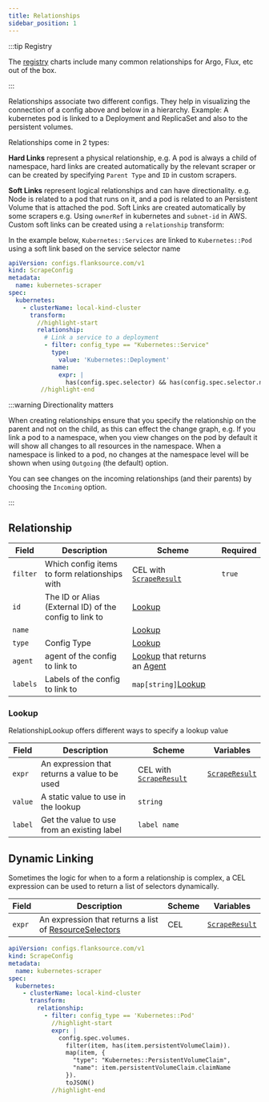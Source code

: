 ```yaml
---
title: Relationships
sidebar_position: 1
---
```


:::tip Registry

The [registry](/registry) charts include many common relationships for Argo, Flux, etc out of the box.

:::

Relationships associate two different configs. They help in visualizing the connection of a config above and below in a hierarchy. Example: A kubernetes pod is linked to a Deployment and ReplicaSet and also to the persistent volumes.

Relationships come in 2 types:

**Hard Links** represent a physical relationship, e.g. A pod is always a child of namespace, hard links are created automatically by the relevant scraper or can be created by specifying `Parent Type` and `ID` in custom scrapers.

**Soft Links** represent logical relationships and can have directionality. e.g. Node is related to a pod that runs on it, and a pod is related to an Persistent Volume that is attached the pod. Soft Links are created automatically by some scrapers e.g. Using `ownerRef` in kubernetes and `subnet-id` in AWS. Custom soft links can be created using a `relationship` transform:

In the example below, `Kubernetes::Services` are linked to `Kubernetes::Pod` using a soft link based on the service selector name

```yaml title="relate-services-to-pods.yaml"
apiVersion: configs.flanksource.com/v1
kind: ScrapeConfig
metadata:
  name: kubernetes-scraper
spec:
  kubernetes:
    - clusterName: local-kind-cluster
      transform:
        //highlight-start
        relationship:
          # Link a service to a deployment
          - filter: config_type == "Kubernetes::Service"
            type:
              value: 'Kubernetes::Deployment'
            name:
              expr: |
                has(config.spec.selector) && has(config.spec.selector.name) ? config.spec.selector.name : ''
         //highlight-end
```

:::warning Directionality matters

When creating relationships ensure that you specify the relationship on the parent and not on the child, as this can effect the change graph,
e.g. If you link a pod to a namespace, when you view changes on the pod by default it will show all changes to all resources in the namespace.
When a namespace is linked to a pod, no changes at the namespace level will be shown when using `Outgoing` (the default) option.

You can see changes on the incoming relationships (and their parents) by choosing the `Incoming` option.

:::

## Relationship

| Field    | Description                                            | Scheme                                                                                          | Required |
| -------- | ------------------------------------------------------ | ----------------------------------------------------------------------------------------------- | -------- |
| `filter` | Which config items to form relationships with          | <CommonLink to="cel">CEL</CommonLink> with [`ScrapeResult`](/reference/config-db/scrape-result) | `true`   |
| `id`     | The ID or Alias (External ID) of the config to link to | [Lookup](#lookup)                                                                               |          |
| `name`   |                                                        | [Lookup](#lookup)                                                                               |          |
| `type`   | Config Type                                            | [Lookup](#lookup)                                                                               |          |
| `agent`  | agent of the config to link to                         | [Lookup](#lookup) that returns an [Agent](/reference/types#agent)                               |          |
| `labels` | Labels of the config to link to                        | `map[string]`[Lookup](#lookup)                                                                  |          |

### Lookup

RelationshipLookup offers different ways to specify a lookup value

| Field   | Description                                   | Scheme                                                                                          | Variables                                            |
| ------- | --------------------------------------------- | ----------------------------------------------------------------------------------------------- | ---------------------------------------------------- |
| `expr`  | An expression that returns a value to be used | <CommonLink to="cel">CEL</CommonLink> with [`ScrapeResult`](/reference/config-db/scrape-result) | [`ScrapeResult`](/reference/config-db/scrape-result) |
| `value` | A static value to use in the lookup           | `string`                                                                                        |                                                      |
| `label` | Get the value to use from an existing label   | `label name`                                                                                    |                                                      |

## Dynamic Linking

Sometimes the logic for when to a form a relationship is complex, a CEL expression can be used to return a list of selectors dynamically.

| Field  | Description                                                                            | Scheme                                | Variables                                            |
| ------ | -------------------------------------------------------------------------------------- | ------------------------------------- | ---------------------------------------------------- |
| `expr` | An expression that returns a list of [ResourceSelectors](/reference/resource-selector) | <CommonLink to="cel">CEL</CommonLink> | [`ScrapeResult`](/reference/config-db/scrape-result) |

```yaml title=link-pvc-to-pod.yaml
apiVersion: configs.flanksource.com/v1
kind: ScrapeConfig
metadata:
  name: kubernetes-scraper
spec:
  kubernetes:
    - clusterName: local-kind-cluster
      transform:
        relationship:
          - filter: config_type == 'Kubernetes::Pod'
            //highlight-start
            expr: |
              config.spec.volumes.
                filter(item, has(item.persistentVolumeClaim)).
                map(item, {
                  "type": "Kubernetes::PersistentVolumeClaim",
                  "name": item.persistentVolumeClaim.claimName
                }).
                toJSON()
            //highlight-end
```
